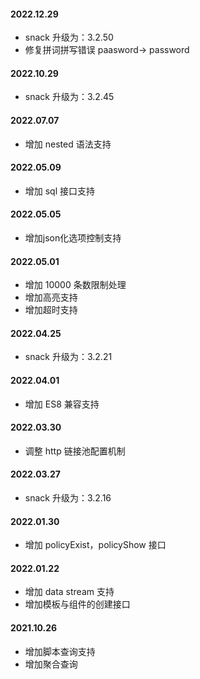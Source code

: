 #### 2022.12.29
* snack 升级为：3.2.50
* 修复拼词拼写错误 paasword-> password

#### 2022.10.29
* snack 升级为：3.2.45

#### 2022.07.07
* 增加 nested 语法支持

#### 2022.05.09
* 增加 sql 接口支持

#### 2022.05.05
* 增加json化选项控制支持

#### 2022.05.01
* 增加 10000 条数限制处理
* 增加高亮支持
* 增加超时支持

#### 2022.04.25
* snack 升级为：3.2.21

#### 2022.04.01
* 增加 ES8 兼容支持

#### 2022.03.30
* 调整 http 链接池配置机制

#### 2022.03.27
* snack 升级为：3.2.16

#### 2022.01.30
* 增加 policyExist，policyShow 接口

#### 2022.01.22
* 增加 data stream 支持
* 增加模板与组件的创建接口

#### 2021.10.26
* 增加脚本查询支持
* 增加聚合查询